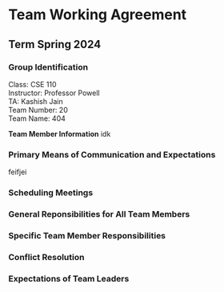 # Team Working Agreement
## Term Spring 2024
### Group Identification
Class: CSE 110 <br>
Instructor: Professor Powell <br>
TA: Kashish Jain <br>
Team Number: 20 <br>
Team Name: 404 <br>

**Team Member Information**
 idk
### Primary Means of Communication and Expectations
 feifjei
### Scheduling Meetings

### General Reponsibilities for All Team Members

### Specific Team Member Responsibilities

### Conflict Resolution

### Expectations of Team Leaders